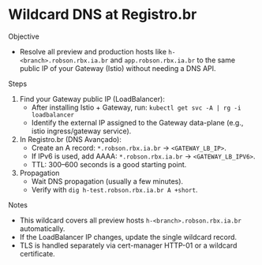 # Wildcard DNS at Registro.br

Objective
- Resolve all preview and production hosts like `h-<branch>.robson.rbx.ia.br` and `app.robson.rbx.ia.br` to the same public IP of your Gateway (Istio) without needing a DNS API.

Steps
1) Find your Gateway public IP (LoadBalancer):
   - After installing Istio + Gateway, run: `kubectl get svc -A | rg -i loadbalancer`
   - Identify the external IP assigned to the Gateway data-plane (e.g., istio ingress/gateway service).
2) In Registro.br (DNS Avançado):
   - Create an A record: `*.robson.rbx.ia.br` → `<GATEWAY_LB_IP>`.
   - If IPv6 is used, add AAAA: `*.robson.rbx.ia.br` → `<GATEWAY_LB_IPV6>`.
   - TTL: 300–600 seconds is a good starting point.
3) Propagation
   - Wait DNS propagation (usually a few minutes).
   - Verify with `dig h-test.robson.rbx.ia.br A +short`.

Notes
- This wildcard covers all preview hosts `h-<branch>.robson.rbx.ia.br` automatically.
- If the LoadBalancer IP changes, update the single wildcard record.
- TLS is handled separately via cert-manager HTTP-01 or a wildcard certificate.

